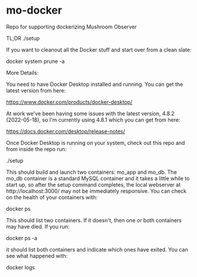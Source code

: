 # mo-docker
Repo for supporting dockerizing Mushroom Observer

TL;DR
./setup

If you want to cleanout all the Docker stuff and start over from a
clean slate:

docker system prune -a


More Details:

You need to have Docker Desktop installed and running.
You can get the latest version from here:

https://www.docker.com/products/docker-desktop/

At work we've been having some issues with the latest version,
4.8.2 (2022-05-18), so I'm currently using 4.8.1 which you can
get from here:

https://docs.docker.com/desktop/release-notes/

Once Docker Desktop is running on your system, check out this
repo and from inside the repo run:

./setup

This should build and launch two containers: mo_app and mo_db.
The mo_db container is a standard MySQL container and it takes
a little while to start up, so after the setup command completes,
the local webserver at http://localhost:3000/ may not be immediately
responsive.  You can check on the health of your containers with:

docker ps

This should list two containers.  If it doesn't, then one or both
containers may have died.  If you run:

docker ps -a

it should list both containers and indicate which ones have exited.
You can see what happened with:

docker logs <container-name>
